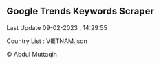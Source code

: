 

## Google Trends Keywords Scraper 
 
Last Update 09-02-2023 , 14:29:55

Country List :
VIETNAM.json



© Abdul Muttaqin 
